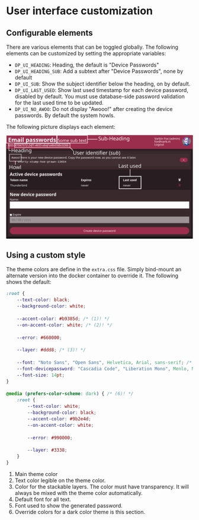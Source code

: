 # User interface customization

## Configurable elements

There are various elements that can be toggled globally. The following 
elements can be customized by setting the appropriate variables:

- `DP_UI_HEADING`: Heading, the default is "Device Passwords"
- `DP_UI_HEADING_SUB`: Add a subtext after "Device Passwords", none by default
- `DP_UI_SUB`: Show the subject identifier below the heading, on by default.
- `DP_UI_LAST_USED`: Show last used timestamp for each device password, disabled by default. You must use database-side password validation for the last used time to be updated.
- `DP_UI_NO_AWOO`: Do not display "Awooo!" after creating the device passwords. By default the system howls.

The following picture displays each element: 

![](../images/ui.svg)

## Using a custom style

The theme colors are define in the `extra.css` file.
Simply bind-mount an alternate version into the docker container to override it.
The following shows the default:

```css
:root {
    --text-color: black;
    --background-color: white;

    --accent-color: #b9385d; /* (1)! */
    --on-accent-color: white; /* (2)! */

    --error: #660000;

    --layer: #ddd8; /* (3)! */

    --font: "Noto Sans", "Open Sans", Helvetica, Arial, sans-serif; /* (4)! */
    --font-devicepassword: "Cascadia Code", "Liberation Mono", Menlo, Monaco, Consolas, monospace; /* (5)! */
    --font-size: 14pt;
}

@media (prefers-color-scheme: dark) { /* (6)! */
    :root {
        --text-color: white;
        --background-color: black;
        --accent-color: #9b2e4d;
        --on-accent-color: white;

        --error: #990000;

        --layer: #3338;
    }
}
```

1. Main theme color
2. Text color legible on the theme color.
3. Color for the stackable layers. The color must have transparency. It will always be mixed with the theme color automatically.
4. Default font for all text.
5. Font used to show the generated password.
6. Override colors for a dark color theme is this section.